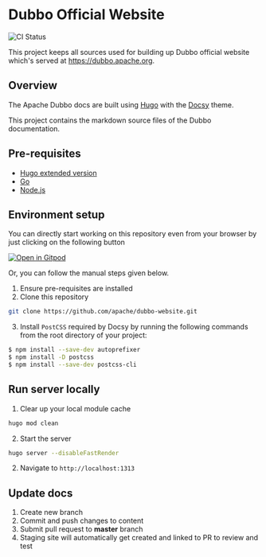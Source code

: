 # Dubbo Official Website
 
![CI Status](https://github.com/apache/dubbo-website/workflows/Website%20Deploy/badge.svg)

This project keeps all sources used for building up Dubbo official website which's served at https://dubbo.apache.org.

## Overview

The Apache Dubbo docs are built using [Hugo](https://gohugo.io/) with the [Docsy](https://docsy.dev) theme.

This project contains the markdown source files of the Dubbo documentation.

## Pre-requisites

- [Hugo extended version](https://gohugo.io/getting-started/installing)
- [Go](https://go.dev/learn/)
- [Node.js](https://nodejs.org/en/)

## Environment setup

You can directly start working on this repository even from your browser by just clicking on the following button

[![Open in Gitpod](https://gitpod.io/button/open-in-gitpod.svg)](https://gitpod.io/#https://github.com/apache/dubbo-website)

Or, you can follow the manual steps given below.

1. Ensure pre-requisites are installed
2. Clone this repository
```sh
git clone https://github.com/apache/dubbo-website.git
```
3. Install `PostCSS` required by Docsy by running the following commands from the root directory of your project:

```sh
$ npm install --save-dev autoprefixer
$ npm install -D postcss
$ npm install --save-dev postcss-cli
```

## Run server locally
1. Clear up your local module cache
```sh
hugo mod clean
```

2. Start the server
```sh
hugo server --disableFastRender
```

2. Navigate to `http://localhost:1313`

## Update docs
1. Create new branch
1. Commit and push changes to content
1. Submit pull request to **master** branch
1. Staging site will automatically get created and linked to PR to review and test
